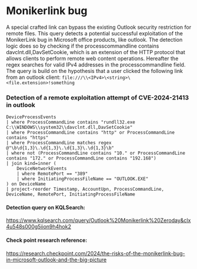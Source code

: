 # Monikerlink bug
A special crafted link can bypass the existing Outlook security restriction for remote files. This query detects a potential successful exploitation of the MonikerLink bug in Microsoft office products, like outlook. The detection logic does so by checking if the processcommandline contains davclnt.dll,DavSetCookie, which is an extension of the HTTP protocol that allows clients to perform remote web content operations. Hereafter the regex searches for valid IPv4 addresses in the processcommandline field. The query is build on the hypothesis that a user clicked the following link from an outlook client: 
`file:///\\<IPv4>\<string>\<file.extension>!something`

### Detection of a remote exploitation attempt of CVE-2024-21413 in outlook
```
DeviceProcessEvents
| where ProcessCommandLine contains "rundll32.exe C:\\WINDOWS\\system32\\davclnt.dll,DavSetCookie"
| where ProcessCommandLine contains "http" or ProcessCommandLine contains "https"
| where ProcessCommandLine matches regex @"\b\d{1,3}\.\d{1,3}\.\d{1,3}\.\d{1,3}\b"
| where not (ProcessCommandLine contains "10." or ProcessCommandLine contains "172." or ProcessCommandLine contains "192.168")
| join kind=inner (
    DeviceNetworkEvents
    | where RemotePort == "389"
    | where InitiatingProcessFileName == "OUTLOOK.EXE"
) on DeviceName
| project-reorder Timestamp, AccountUpn, ProcessCommandLine, DeviceName, RemotePort, InitiatingProcessFileName
```

#### Detection query on KQLSearch: 
https://www.kqlsearch.com/query/Outlook%20Monikerlink%20Zeroday&clx4u548s000g5iion9h4hok2

#### Check point research reference:
https://research.checkpoint.com/2024/the-risks-of-the-monikerlink-bug-in-microsoft-outlook-and-the-big-picture
